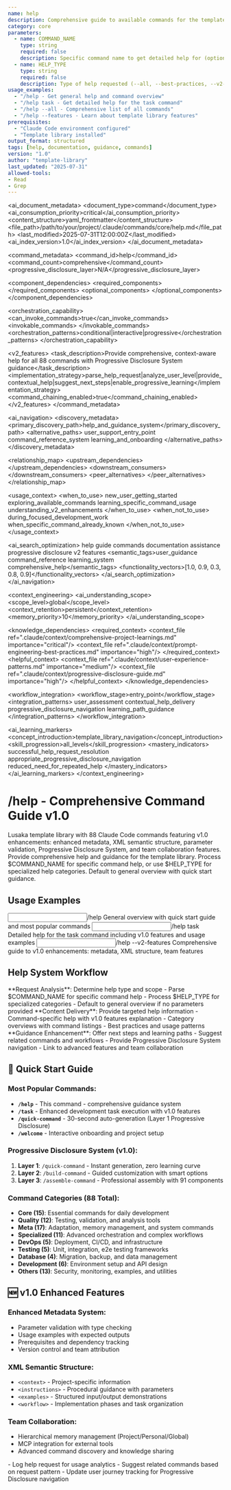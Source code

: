 ```yaml
---
name: help
description: Comprehensive guide to available commands for the template library
category: core
parameters: 
  - name: COMMAND_NAME
    type: string
    required: false
    description: Specific command name to get detailed help for (optional)
  - name: HELP_TYPE
    type: string
    required: false
    description: Type of help requested (--all, --best-practices, --v2-features)
usage_examples:
  - "/help - Get general help and command overview"
  - "/help task - Get detailed help for the task command"
  - "/help --all - Comprehensive list of all commands"
  - "/help --features - Learn about template library features"
prerequisites: 
  - "Claude Code environment configured"
  - "Template library installed"
output_format: structured
tags: [help, documentation, guidance, commands]
version: "1.0"
author: "template-library"
last_updated: "2025-07-31"
allowed-tools:
- Read
- Grep
---
```


<!-- AI_METADATA_START -->
<ai_document_metadata>
  <document_type>command</document_type>
  <ai_consumption_priority>critical</ai_consumption_priority>
  <content_structure>yaml_frontmatter</content_structure>
  <file_path>/path/to/your/project/.claude/commands/core/help.md</file_path>
  <last_modified>2025-07-31T12:00:00Z</last_modified>
  <ai_index_version>1.0</ai_index_version>
</ai_document_metadata>

<command_metadata>
  <command_id>help</command_id>
  <command_count>comprehensive</command_count>
  <progressive_disclosure_layer>N/A</progressive_disclosure_layer>
  
  <component_dependencies>
    <required_components>
      <component ref="parameter-parser" role="help_request_processing"/>
      <component ref="output-formatter" role="help_display"/>
      <component ref="search-files" role="command_discovery"/>
    </required_components>
    <optional_components>
      <component ref="examples-library" benefit="usage_examples"/>
      <component ref="context-optimization" benefit="relevant_help"/>
      <component ref="progress-tracking" benefit="learning_progress"/>
    </optional_components>
  </component_dependencies>
  
  <orchestration_capability>
    <can_invoke_commands>true</can_invoke_commands>
    <invokable_commands>
      <command ref="quick-command" context="beginner_guidance"/>
      <command ref="build-command" context="intermediate_guidance"/>
      <command ref="assemble-command" context="advanced_guidance"/>
      <command ref="find-commands" context="command_discovery"/>
    </invokable_commands>
    <orchestration_patterns>conditional|interactive|progressive</orchestration_patterns>
  </orchestration_capability>
  
  <v2_features>
    <task_description>Provide comprehensive, context-aware help for all 88 commands with Progressive Disclosure System guidance</task_description>
    <implementation_strategy>parse_help_request|analyze_user_level|provide_contextual_help|suggest_next_steps|enable_progressive_learning</implementation_strategy>
    <command_chaining_enabled>true</command_chaining_enabled>
  </v2_features>
</command_metadata>

<ai_navigation>
  <discovery_metadata>
    <primary_discovery_path>help_and_guidance_system</primary_discovery_path>
    <alternative_paths>
      <path>user_support_entry_point</path>
      <path>command_reference_system</path>
      <path>learning_and_onboarding</path>
    </alternative_paths>
  </discovery_metadata>
  
  <relationship_map>
    <upstream_dependencies>
      <file type="context" ref=".claude/context/comprehensive-project-learnings.md" relation="user_guidance"/>
      <file type="component" ref=".claude/components/context/hierarchical-loading.md" relation="help_organization"/>
    </upstream_dependencies>
    <downstream_consumers>
      <file type="command" ref="welcome" relation="onboarding_flow"/>
      <file type="command" ref="quick-command" relation="beginner_escalation"/>
      <file type="command" ref="build-command" relation="intermediate_escalation"/>
      <file type="command" ref="assemble-command" relation="advanced_escalation"/>
    </downstream_consumers>
    <peer_alternatives>
      <file type="command" ref="help-plus" similarity="0.90"/>
      <file type="command" ref="quick-help" similarity="0.75"/>
      <file type="command" ref="find-commands" similarity="0.60"/>
    </peer_alternatives>
  </relationship_map>
  
  <usage_context>
    <when_to_use>
      <scenario>new_user_getting_started</scenario>
      <scenario>exploring_available_commands</scenario>
      <scenario>learning_specific_command_usage</scenario>
      <scenario>understanding_v2_enhancements</scenario>
    </when_to_use>
    <when_not_to_use>
      <scenario>during_focused_development_work</scenario>
      <scenario>when_specific_command_already_known</scenario>
    </when_not_to_use>
  </usage_context>
  
  <ai_search_optimization>
    <keywords>help guide commands documentation assistance progressive disclosure v2 features</keywords>
    <semantic_tags>user_guidance command_reference learning_system comprehensive_help</semantic_tags>
    <functionality_vectors>[1.0, 0.9, 0.3, 0.8, 0.9]</functionality_vectors>
  </ai_search_optimization>
</ai_navigation>

<context_engineering>
  <ai_understanding_scope>
    <scope_level>global</scope_level>
    <context_retention>persistent</context_retention>
    <memory_priority>10</memory_priority>
  </ai_understanding_scope>
  
  <knowledge_dependencies>
    <required_context>
      <context_file ref=".claude/context/comprehensive-project-learnings.md" importance="critical"/>
      <context_file ref=".claude/context/prompt-engineering-best-practices.md" importance="high"/>
    </required_context>
    <helpful_context>
      <context_file ref=".claude/context/user-experience-patterns.md" importance="medium"/>
      <context_file ref=".claude/context/progressive-disclosure-guide.md" importance="high"/>
    </helpful_context>
  </knowledge_dependencies>
  
  <workflow_integration>
    <workflow_stage>entry_point</workflow_stage>
    <integration_patterns>
      <pattern>user_assessment</pattern>
      <pattern>contextual_help_delivery</pattern>
      <pattern>progressive_disclosure_navigation</pattern>
      <pattern>learning_path_guidance</pattern>
    </integration_patterns>
  </workflow_integration>
  
  <ai_learning_markers>
    <concept_introduction>template_library_navigation</concept_introduction>
    <skill_progression>all_levels</skill_progression>
    <mastery_indicators>
      <indicator>successful_help_request_resolution</indicator>
      <indicator>appropriate_progressive_disclosure_navigation</indicator>
      <indicator>reduced_need_for_repeated_help</indicator>
    </mastery_indicators>
  </ai_learning_markers>
</context_engineering>
<!-- AI_METADATA_END -->

# /help - Comprehensive Command Guide v1.0

<context type="project">
Lusaka template library with 88 Claude Code commands featuring v1.0 enhancements: enhanced metadata, XML semantic structure, parameter validation, Progressive Disclosure System, and team collaboration features.
</context>

<instructions>
Provide comprehensive help and guidance for the template library. Process $COMMAND_NAME for specific command help, or use $HELP_TYPE for specialized help categories. Default to general overview with quick start guidance.
</instructions>

## Usage Examples

<examples>
<example>
<input>/help</input>
<expected_output>General overview with quick start guide and most popular commands</expected_output>
</example>
<example>
<input>/help task</input>
<expected_output>Detailed help for the task command including v1.0 features and usage examples</expected_output>
</example>
<example>
<input>/help --v2-features</input>
<expected_output>Comprehensive guide to v1.0 enhancements: metadata, XML structure, team features</expected_output>
</example>
</examples>

## Help System Workflow

<workflow type="sequential">
<task priority="high">
**Request Analysis**: Determine help type and scope
- Parse $COMMAND_NAME for specific command help
- Process $HELP_TYPE for specialized categories
- Default to general overview if no parameters provided
</task>

<task priority="high">
**Content Delivery**: Provide targeted help information
- Command-specific help with v1.0 features explanation
- Category overviews with command listings
- Best practices and usage patterns
</task>

<task priority="medium">
**Guidance Enhancement**: Offer next steps and learning paths
- Suggest related commands and workflows
- Provide Progressive Disclosure System navigation
- Link to advanced features and team collaboration
</task>
</workflow>

## 🚀 Quick Start Guide

### **Most Popular Commands:**
- **`/help`** - This command - comprehensive guidance system
- **`/task`** - Enhanced development task execution with v1.0 features
- **`/quick-command`** - 30-second auto-generation (Layer 1 Progressive Disclosure)
- **`/welcome`** - Interactive onboarding and project setup

### **Progressive Disclosure System (v1.0):**
1. **Layer 1**: `/quick-command` - Instant generation, zero learning curve
2. **Layer 2**: `/build-command` - Guided customization with smart options  
3. **Layer 3**: `/assemble-command` - Professional assembly with 91 components

### **Command Categories (88 Total):**
- **Core (15)**: Essential commands for daily development
- **Quality (12)**: Testing, validation, and analysis tools
- **Meta (17)**: Adaptation, memory management, and system commands
- **Specialized (11)**: Advanced orchestration and complex workflows
- **DevOps (5)**: Deployment, CI/CD, and infrastructure
- **Testing (5)**: Unit, integration, e2e testing frameworks
- **Database (4)**: Migration, backup, and data management
- **Development (6)**: Environment setup and API design
- **Others (13)**: Security, monitoring, examples, and utilities

## 🆕 v1.0 Enhanced Features

### **Enhanced Metadata System:**
- Parameter validation with type checking
- Usage examples with expected outputs
- Prerequisites and dependency tracking
- Version control and team attribution

### **XML Semantic Structure:**
- `<context>` - Project-specific information
- `<instructions>` - Procedural guidance with parameters
- `<examples>` - Structured input/output demonstrations
- `<workflow>` - Implementation phases and task organization

### **Team Collaboration:**
- Hierarchical memory management (Project/Personal/Global)
- MCP integration for external tools
- Advanced command discovery and knowledge sharing

<automation trigger="completion">
- Log help request for usage analytics
- Suggest related commands based on request pattern
- Update user journey tracking for Progressive Disclosure navigation
</automation>
